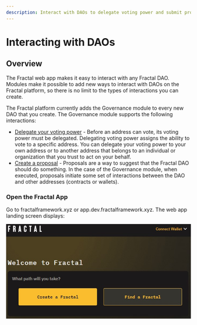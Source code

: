 ```yaml
---
description: Interact with DAOs to delegate voting power and submit proposals.
---
```


# Interacting with DAOs

## Overview

The Fractal web app makes it easy to interact with any Fractal DAO. Modules make it possible to add new ways to interact with DAOs on the Fractal platform, so there is no limit to the types of interactions you can create.

The Fractal platform currently adds the Governance module to every new DAO that you create. The Governance module supports the following interactions:

* [Delegate your voting power](delegate-your-voting-power.md) - Before an address can vote, its voting power must be delegated. Delegating voting power assigns the ability to vote to a specific address. You can delegate your voting power to your own address or to another address that belongs to an individual or organization that you trust to act on your behalf.
* [Create a proposal](create-a-proposal.md) - Proposals are a way to suggest that the Fractal DAO should do something. In the case of the Governance module, when executed, proposals initiate some set of interactions between the DAO and other addresses (contracts or wallets).&#x20;

### Open the Fractal App

Go to fractalframework.xyz or app.dev.fractalframework.xyz. The web app landing screen displays:

![](../../../.gitbook/assets/fractal-app-landing-page.jpg)

